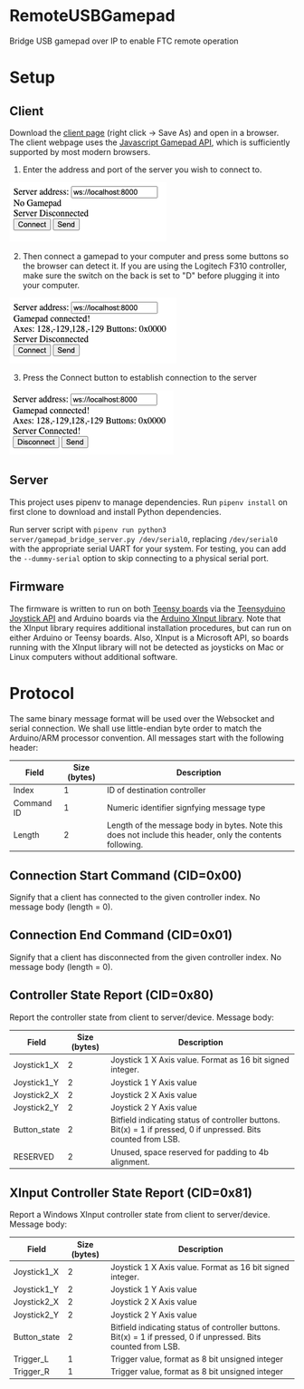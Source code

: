 # RemoteUSBGamepad
Bridge USB gamepad over IP to enable FTC remote operation

# Setup
## Client
Download the <a href="https://raw.githubusercontent.com/Tino-FRC-2473/RemoteUSBGamepad/master/client/controller_client.html" download>client page</a> (right click -> Save As) and open in a browser.  The client webpage uses the [Javascript Gamepad API](https://developer.mozilla.org/en-US/docs/Web/API/Gamepad_API), which is sufficiently supported by most modern browsers. 

1. Enter the address and port of the server you wish to connect to.

![Client Start](docs/client_start.png)

2. Then connect a gamepad to your computer and press some buttons so the browser can detect it. If you are using the Logitech F310 controller, make sure the switch on the back is set to "D" before plugging it into your computer.

![Client Gamepad Connected](docs/client_gamepad_connected.png)

3. Press the Connect button to establish connection to the server

![Client Server Connected](docs/client_server_connected.png)

## Server
This project uses pipenv to manage dependencies. Run `pipenv install` on first clone to download and install Python dependencies.

Run server script with `pipenv run python3 server/gamepad_bridge_server.py /dev/serial0`, replacing `/dev/serial0` with the appropriate serial UART for your system. For testing, you can add the `--dummy-serial` option to skip connecting to a physical serial port.

## Firmware
The firmware is written to run on both [Teensy boards](https://www.pjrc.com/teensy/) via the [Teensyduino Joystick API](https://www.pjrc.com/teensy/td_joystick.html) and Arduino boards via the [Arduino XInput library](https://github.com/dmadison/ArduinoXInput). Note that the XInput library requires additional installation procedures, but can run on either Arduino or Teensy boards. Also, XInput is a Microsoft API, so boards running with the XInput library will not be detected as joysticks on Mac or Linux computers without additional software.

# Protocol
The same binary message format will be used over the Websocket and serial connection. We shall use little-endian byte order to match the Arduino/ARM processor convention. All messages start with the following header:

Field | Size (bytes) | Description 
------------ | ------------- | -------------
Index | 1 | ID of destination controller
Command ID | 1 | Numeric identifier signfying message type
Length | 2 | Length of the message body in bytes. Note this does not include this header, only the contents following.

## Connection Start Command (CID=0x00)
Signify that a client has connected to the given controller index. No message body (length = 0).

## Connection End Command (CID=0x01)
Signify that a client has disconnected from the given controller index. No message body (length = 0).

## Controller State Report (CID=0x80)
Report the controller state from client to server/device. Message body:

Field | Size (bytes) | Description 
------------ | ------------- | -------------
Joystick1_X | 2 | Joystick 1 X Axis value. Format as 16 bit signed integer.
Joystick1_Y | 2 | Joystick 1 Y Axis value
Joystick2_X | 2 | Joystick 2 X Axis value
Joystick2_Y | 2 | Joystick 2 Y Axis value
Button_state | 2 | Bitfield indicating status of controller buttons. Bit(x) = 1 if pressed, 0 if unpressed. Bits counted from LSB.
RESERVED | 2 | Unused, space reserved for padding to 4b alignment.

## XInput Controller State Report (CID=0x81)
Report a Windows XInput controller state from client to server/device. Message body:

Field | Size (bytes) | Description 
------------ | ------------- | -------------
Joystick1_X | 2 | Joystick 1 X Axis value. Format as 16 bit signed integer.
Joystick1_Y | 2 | Joystick 1 Y Axis value
Joystick2_X | 2 | Joystick 2 X Axis value
Joystick2_Y | 2 | Joystick 2 Y Axis value
Button_state | 2 | Bitfield indicating status of controller buttons. Bit(x) = 1 if pressed, 0 if unpressed. Bits counted from LSB.
Trigger_L | 1 | Trigger value, format as 8 bit unsigned integer
Trigger_R | 1 | Trigger value, format as 8 bit unsigned integer
